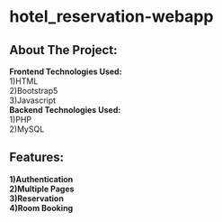 # hotel_reservation-webapp
<h2>About The Project: </h2>
<b>Frontend Technologies Used:</b>
<br>
1)HTML
<br>
2)Bootstrap5
<br>
3)Javascript
<br>
<b>Backend Technologies Used:</b>
<br>
1)PHP
<br>
2)MySQL
<h2>Features: </h2>
<b>
1)Authentication
<br>
2)Multiple Pages
<br>
3)Reservation
<br>
4)Room Booking
</b>
